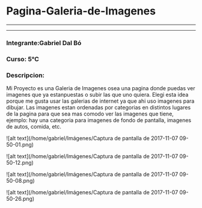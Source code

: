 # Pagina-Galeria-de-Imagenes
-----
-----

### Integrante:Gabriel Dal Bó

### Curso: 5°C

### Descripcion:

Mi Proyecto es una Galeria de Imagenes osea una pagina donde puedas ver imagenes que ya estanpuestas o subir las que uno quiera. Elegi esta idea porque me gusta usar las galerias de internet ya que ahi uso imagenes para dibujar. Las imagenes estan ordenadas por categorias en distintos lugares de la pagina para que sea mas comodo ver las imagenes que tiene, ejemplo: hay una categoria para imagenes de fondo de pantalla, imagenes de autos, comida, etc.

![alt text](/home/gabriel/Imágenes/Captura de pantalla de 2017-11-07 09-50-01.png)

![alt text](/home/gabriel/Imágenes/Captura de pantalla de 2017-11-07 09-50-12.png)

![alt text](/home/gabriel/Imágenes/Captura de pantalla de 2017-11-07 09-50-08.png)

![alt text](/home/gabriel/Imágenes/Captura de pantalla de 2017-11-07 09-50-26.png)



